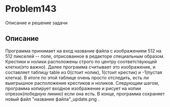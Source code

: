 # Problem143
Описание и решение задачи


## Описание
Программа принимает на вход название файла с изображением 512 на 512 пикселей -- поле, отрисованное в редакторе специальным образом. Крестики и нолики расположены строго по центру соответствующей клетки(это важно). Далее программа считывает это изображение, и составляет таблицу table из 0(стоит нолик), 1(стоит крестик) и -1(пустая клетка). В итоге по этой таблице очень просто отследить, есть ли выигрышное расположение крестиков и ноликов. Следующим шагом, программа копирует входное изображение и рисует на копии отрезок(победную линию) если она есть. В конце, программа сохраняет новый файл "название файла"_update.png . 
